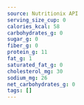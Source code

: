 ```yaml
---
source: Nutritionix API
serving_size_cup: 0
calories_kcal: 58
carbohydrates_g: 0
sugar_g: 0
fiber_g: 0
protein_g: 11
fat_g: 1
saturated_fat_g: 0
cholesterol_mg: 30
sodium_mg: 26
net_carbohydrates_g: 0
tags: []
---
```

